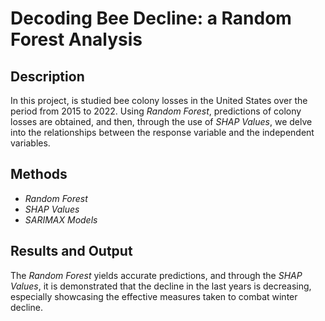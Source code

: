 # Decoding Bee Decline: a Random Forest Analysis

## Description

In this project, is studied bee colony losses in the United States over the period from 2015 to 2022. Using *Random Forest*, predictions of colony losses are obtained, and then, through the use of *SHAP Values*, we delve into the relationships between the response variable and the independent variables.

## Methods
- *Random Forest*
- *SHAP Values*
- *SARIMAX Models*


## Results and Output
The *Random Forest* yields accurate predictions, and through the *SHAP Values*, it is demonstrated that the decline in the last years is decreasing, especially showcasing the effective measures taken to combat winter decline. 
